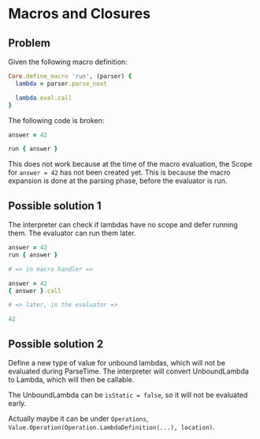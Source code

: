 # Macros and Closures

## Problem

Given the following macro definition:

```ruby
Core.define_macro 'run', (parser) {
  lambda = parser.parse_next

  lambda.eval.call
}
```

The following code is broken:

```ruby
answer = 42

run { answer }
```

This does not work because at the time of the macro evaluation, the Scope for `answer = 42` has not been created yet.
This is because the macro expansion is done at the parsing phase, before the evaluator is run.

## Possible solution 1

The interpreter can check if lambdas have no scope and defer running them. The evaluator can run them later.

```ruby
answer = 42
run { answer }

# => in macro handler => 

answer = 42 
{ answer }.call

# => later, in the evaluator =>

42
```

## Possible solution 2

Define a new type of value for unbound lambdas, which will not be evaluated during ParseTime.
The interpreter will convert UnboundLambda to Lambda, which will then be callable.

The UnboundLambda can be `isStatic = false`, so it will not be evaluated early.

Actually maybe it can be under `Operations`, `Value.Operation(Operation.LambdaDefinition(...), location)`.